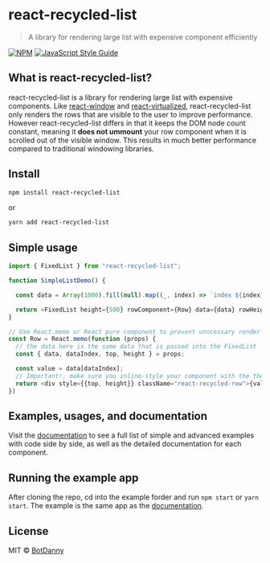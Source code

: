 # react-recycled-list

> A library for rendering large list with expensive component efficiently

[![NPM](https://img.shields.io/npm/v/react-recycled-list.svg)](https://www.npmjs.com/package/react-recycled-list) [![JavaScript Style Guide](https://img.shields.io/badge/code_style-standard-brightgreen.svg)](https://standardjs.com)

## What is react-recycled-list?

react-recycled-list is a library for rendering large list with expensive components. Like [react-window](https://github.com/bvaughn/react-window) and [react-virtualized](https://github.com/bvaughn/react-virtualized), react-recycled-list only renders the rows that are visible to the user to improve performance. However react-recycled-list differs in that it keeps the DOM node count constant, meaning it **does not ummount** your row component when it is scrolled out of the visible window. This results in much better performance compared to traditional windowing libraries.

## Install

```bash
npm install react-recycled-list
```

or

```bash
yarn add react-recycled-list
```

## Simple usage

```javascript
import { FixedList } from "react-recycled-list";

function SimpleListDemo() {

  const data = Array(1000).fill(null).map((_, index) => `index ${index}`);

  return <FixedList height={500} rowComponent={Row} data={data} rowHeight={100}/>
}

// Use React.memo or React pure component to prevent unncessary render
const Row = React.memo(function (props) {
  // the data here is the same data that is passed into the FixedList
  const { data, dataIndex, top, height } = props;

  const value = data[dataIndex];
  // Important!, make sure you inline-style your component with the the provided top, height. Also make sure to set your container element to position absolute
  return <div style={{top, height}} className="react-recycled-row">{value}</div>;
})
```

## Examples, usages, and documentation

Visit the [documentation](https://www.react-recycled-list.com) to see a full list of simple and advanced examples with code side by side, as well as the detailed documentation for each component.

## Running the example app

After cloning the repo, cd into the example forder and run `npm start` or `yarn start`. The example is the same app as the [documentation](https://www.react-recycled-list.com).

## License

MIT © [BotDanny](https://github.com/BotDanny)

